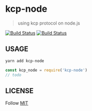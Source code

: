 # kcp-node

> using kcp protocol on node.js

[![Build Status](https://travis-ci.com/Himself65/kcp-node.svg?branch=dev)](https://travis-ci.com/Himself65/kcp-node)
[![Build Status](https://761282619.visualstudio.com/rrreol/_apis/build/status/Himself65.kcp-node?branchName=dev)](https://761282619.visualstudio.com/rrreol/_build/latest?definitionId=2&branchName=master)

## USAGE

```bash
yarn add kcp-node
```

```js
const kcp_node = require('kcp-node')
// todo
```

## LICENSE

Follow [MIT](LICENSE)
